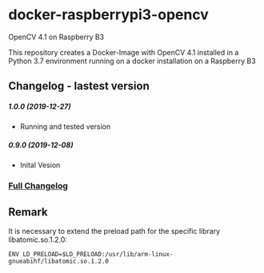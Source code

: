 # docker-raspberrypi3-opencv
 OpenCV 4.1 on Raspberry B3
 
This repository creates a Docker-Image with OpenCV 4.1 installed in a Python 3.7 environment running on a docker installation on a Raspberry B3

## Changelog - lastest version
##### 1.0.0 (2019-12-27)
* Running and tested version
##### 0.9.0 (2019-12-08)
* Inital Vesion

### [Full Changelog](Changelog.md)

## Remark
It is necessary to extend the preload path for the specific library libatomic.so.1.2.0:

```ENV LD_PRELOAD=$LD_PRELOAD:/usr/lib/arm-linux-gnueabihf/libatomic.so.1.2.0```


